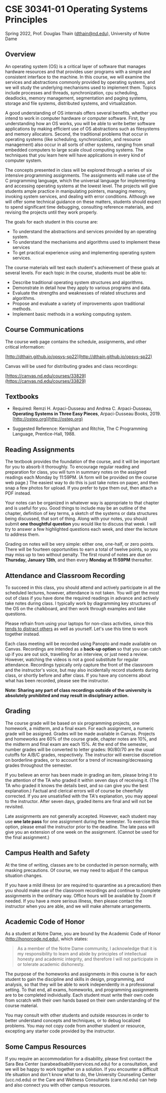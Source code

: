 # CSE 30341-01 Operating Systems Principles

Spring 2022, Prof. Douglas Thain (dthain@nd.edu), University of Notre Dame

## Overview

An operating system (OS) is a critical layer of software that manages hardware resources and that provides user programs with a simple and consistent interface to the machine. In this course, we will examine the services and abstractions commonly provided by operating systems, and we will study the underlying mechanisms used to implement them. Topics include processes and threads, synchronization, cpu scheduling, deadlocks, memory management, segmentation and paging systems, storage and file systems, distributed systems, and virtualization.

A good understanding of OS internals offers several benefits, whether you intend to work in computer hardware or computer software. First, by understanding how an OS works, you will be able to write better software applications by making efficient use of OS abstractions such as filesystems and memory allocators. Second, the traditional problems that occur in operating systems (like scheduling, synchronization, and resource management) also occur in all sorts of other systems, ranging from small embedded computers to large scale cloud computing systems. The techniques that you learn here will have applications in every kind of computer system.

The concepts presented in class will be explored through a series of six intensive programming assignments. The assignments will make use of the C programming language, which the universal language for implementing and accessing operating systems at the lowest level. The projects will give students ample practice in manipulating pointers, managing memory, invoking system services, and dealing with error conditions. Although we will offer some technical guidance on these matters, students should expect to spend significant time debugging, consulting reference materials, and revising the projects until they work properly.

The goals for each student in this course are:

- To understand the abstractions and services provided by an operating system.
- To understand the mechanisms and algorithms used to implement these services
- To get practical experience using and implementing operating system services.

The course materials will test each student's achievement of these goals at several levels. For each topic in the course, students must be able to:

- Describe traditional operating system structures and algorithms.
- Demonstrate in detail how they apply to various programs and data.
- Evaluate the strengths and weaknesses of related structures and algorithms.
- Propose and evaluate a variety of improvements upon traditional methods.
- Implement basic methods in a working computing system.

## Course Communications

The course web page contains the schedule, assignments, and other critical information:

[http://dthain.github.io/opsys-sp22](http://dthain.github.io/opsys-sp22)

Canvas will be used for distributing grades and class recordings:

[https://canvas.nd.edu/courses/33829](https://canvas.nd.edu/courses/33829)

## Textbooks

- Required: Remzi H. Arpaci-Dusseau and Andrea C. Arpaci-Dusseau, **Operating Systems in Three Easy Pieces**, Arpaci-Dusseau Books, 2019. [http://ostep.org](http://ostep.org)

- Suggested Reference: Kernighan and Ritchie, The C Programming Language, Prentice-Hall, 1988.

## Reading Assignments

The textbook provides the foundation of the course, and it will be important for you to absorb it thoroughly.  To encourage regular
reading and preparation for class, you will turn in summary notes on the assigned readings each Monday by 11:59PM.  (A form will be provided on the course web page.)  The easiest way to do this is just take notes on paper, and then snap a few photos for upload.  If you prefer to type them out, then attach a PDF instead.

Your notes can be organized in whatever way is appropriate to that chapter and is useful for you. Good things to include may be an outline of the chapter, definition of key terms, a sketch of the systems or data structures being discussed, that sort of thing.  Along with your notes, you should submit **one thoughtful question** you would like to discuss that week. I will try to answer a few highlighted questions each week, and steer the lecture to address them.

Grading on notes will be very simple: either one, one-half, or zero points. There will be fourteen opportunities to earn a total of twelve points, so you may miss up to two without penalty.  The first round of notes are due on **Thursday, January 13th**, and then every **Monday at 11:59PM** thereafter.

## Attendance and Classroom Recording

To succeed in this class, you should attend and actively participate in all the scheduled lectures, however, attendance is not taken.
You will get the most out of class if you have done the required readings in advance and actively take notes during class.
I typically work by diagramming key structures of the OS on the chalkboard, and then work through examples and take questions.

Please refrain from using your laptops for non-class activities, since this [tends to distract others](https://www.insidehighered.com/news/2018/07/27/class-cellphone-and-laptop-use-lowers-exam-scores-new-study-shows) as well as yourself.  Let's use this time to work together instead.

Each class meeting will be recorded using Panopto and made available on Canvas.  Recordings are intended as a **back-up option** so that you
can catch up if you are out sick, travelling for an interview, or just need a review.  However, watching the videos is not a good substitute for regular attendance.  Recordings typically only capture the front of the classroom and the instructor's voice,
but may also incidentally record students during class, or shortly before and after class.
If you have any concerns about what has been recorded, please see the instructor.

**Note: Sharing any part of class recordings outside of the university is absolutely prohibited and may result in disciplinary action.**  

## Grading

The course grade will be based on six programming projects, one homework, a midterm, and a final exam. For each assignment, a numeric grade will be assigned. Grades will be made available in Canvas. Projects and homeworks are 60% of the course grade, chapter notes are 10%, and the midterm and final exam are each 15%. At the end of the semester, number grades will be converted to letter grades: 90/80/70 are the usual cutoffs for A/B/C grades, respectively. The instructor will exercise discretion on borderline grades, or to account for a trend of increasing/decreasing grades throughout the semester.

If you believe an error has been made in grading an item, please bring it to the attention of the TA who graded it within seven days of receiving it. (The TA who graded it knows the details best, and so can give you the best explanation.) Factual and clerical errors will of course be cheerfully corrected. If you are unsatisfied with the TA's explanation, you may appeal to the instructor. After seven days, graded items are final and will not be revisited.

Late assignments are not generally accepted.  However, each student may use **one late pass** for one assignment during the semester.  To exercise this option,
please email the instructor prior to the deadline.  The late pass will give you an extension of one week on the assignment.  (Cannot be used for the final assignment.)

## Campus Health and Safety

At the time of writing, classes are to be conducted in person normally, with masking precautions.
Of course, we may need to adjust if the campus situation changes.

If you have a mild illness (or are required to quarantine as a precaution) then you should make
use of the classroom recordings and continue to complete assignments in the ordinary way.
Office hours will be available by Zoom if needed.  If you have a more serious illness, then
please contact the instructor when you are able, and we will make alternate arrangements.

## Academic Code of Honor

As a student at Notre Dame, you are bound by the Academic Code of Honor (http://honorcode.nd.edu), which states:

> As a member of the Notre Dame community, I acknowledge that it is my responsibility to learn and abide by principles of intellectual honesty and academic integrity, and therefore I will not participate in or tolerate academic dishonesty.

The purpose of the homeworks and assignments in this course is for each student to gain the discipline and skills in design, programming, and analysis, so that they will be able to work independently in a professional setting. To that end, all exams, homeworks, and programming assignments are to be completed individually. Each student must write their own code from scratch with their own hands based on their own understanding of the course material.

You may consult with other students and outside resources in order to better understand concepts and techniques, or to debug localized problems. You may not copy code from another student or resource, excepting any starter code provided by the instructor.

## Some Campus Resources

If you require an accommodation for a disability, please first contact the Sara Bea Center (sarabeadisabilityservices.nd.edu) for a consultation, and we will be happy to work together on a solution. If you encounter a difficult life situation and don't know what to do, the University Counseling Center (ucc.nd.edu) or the Care and Wellness Consultants (care.nd.edu) can help and also connect you with other campus resources.
